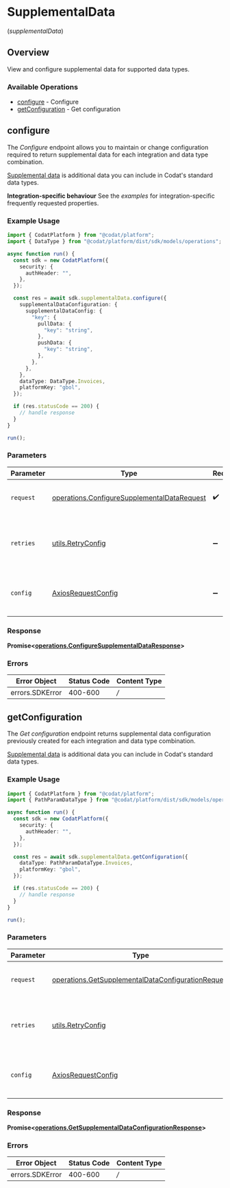 # SupplementalData
(*supplementalData*)

## Overview

View and configure supplemental data for supported data types.

### Available Operations

* [configure](#configure) - Configure
* [getConfiguration](#getconfiguration) - Get configuration

## configure

The *Configure* endpoint allows you to maintain or change configuration required to return supplemental data for each integration and data type combination.

[Supplemental data](https://docs.codat.io/using-the-api/additional-data) is additional data you can include in Codat's standard data types.

**Integration-specific behaviour**
See the *examples* for integration-specific frequently requested properties.

### Example Usage

```typescript
import { CodatPlatform } from "@codat/platform";
import { DataType } from "@codat/platform/dist/sdk/models/operations";

async function run() {
  const sdk = new CodatPlatform({
    security: {
      authHeader: "",
    },
  });

  const res = await sdk.supplementalData.configure({
    supplementalDataConfiguration: {
      supplementalDataConfig: {
        "key": {
          pullData: {
            "key": "string",
          },
          pushData: {
            "key": "string",
          },
        },
      },
    },
    dataType: DataType.Invoices,
    platformKey: "gbol",
  });

  if (res.statusCode == 200) {
    // handle response
  }
}

run();
```

### Parameters

| Parameter                                                                                                      | Type                                                                                                           | Required                                                                                                       | Description                                                                                                    |
| -------------------------------------------------------------------------------------------------------------- | -------------------------------------------------------------------------------------------------------------- | -------------------------------------------------------------------------------------------------------------- | -------------------------------------------------------------------------------------------------------------- |
| `request`                                                                                                      | [operations.ConfigureSupplementalDataRequest](../../sdk/models/operations/configuresupplementaldatarequest.md) | :heavy_check_mark:                                                                                             | The request object to use for the request.                                                                     |
| `retries`                                                                                                      | [utils.RetryConfig](../../internal/utils/retryconfig.md)                                                       | :heavy_minus_sign:                                                                                             | Configuration to override the default retry behavior of the client.                                            |
| `config`                                                                                                       | [AxiosRequestConfig](https://axios-http.com/docs/req_config)                                                   | :heavy_minus_sign:                                                                                             | Available config options for making requests.                                                                  |


### Response

**Promise<[operations.ConfigureSupplementalDataResponse](../../sdk/models/operations/configuresupplementaldataresponse.md)>**
### Errors

| Error Object    | Status Code     | Content Type    |
| --------------- | --------------- | --------------- |
| errors.SDKError | 400-600         | */*             |

## getConfiguration

The *Get configuration* endpoint returns supplemental data configuration previously created for each integration and data type combination.

[Supplemental data](https://docs.codat.io/using-the-api/additional-data) is additional data you can include in Codat's standard data types.

### Example Usage

```typescript
import { CodatPlatform } from "@codat/platform";
import { PathParamDataType } from "@codat/platform/dist/sdk/models/operations";

async function run() {
  const sdk = new CodatPlatform({
    security: {
      authHeader: "",
    },
  });

  const res = await sdk.supplementalData.getConfiguration({
    dataType: PathParamDataType.Invoices,
    platformKey: "gbol",
  });

  if (res.statusCode == 200) {
    // handle response
  }
}

run();
```

### Parameters

| Parameter                                                                                                                    | Type                                                                                                                         | Required                                                                                                                     | Description                                                                                                                  |
| ---------------------------------------------------------------------------------------------------------------------------- | ---------------------------------------------------------------------------------------------------------------------------- | ---------------------------------------------------------------------------------------------------------------------------- | ---------------------------------------------------------------------------------------------------------------------------- |
| `request`                                                                                                                    | [operations.GetSupplementalDataConfigurationRequest](../../sdk/models/operations/getsupplementaldataconfigurationrequest.md) | :heavy_check_mark:                                                                                                           | The request object to use for the request.                                                                                   |
| `retries`                                                                                                                    | [utils.RetryConfig](../../internal/utils/retryconfig.md)                                                                     | :heavy_minus_sign:                                                                                                           | Configuration to override the default retry behavior of the client.                                                          |
| `config`                                                                                                                     | [AxiosRequestConfig](https://axios-http.com/docs/req_config)                                                                 | :heavy_minus_sign:                                                                                                           | Available config options for making requests.                                                                                |


### Response

**Promise<[operations.GetSupplementalDataConfigurationResponse](../../sdk/models/operations/getsupplementaldataconfigurationresponse.md)>**
### Errors

| Error Object    | Status Code     | Content Type    |
| --------------- | --------------- | --------------- |
| errors.SDKError | 400-600         | */*             |

